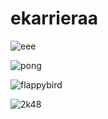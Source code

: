 # ekarrieraa

![eee](https://github.com/genttmaloku/ekarrieraa/assets/121188583/ffebef35-f9a6-4e46-8252-fdce97e8f770)

![pong](https://github.com/genttmaloku/ekarrieraa/assets/121188583/c1d4bec5-aa12-44d8-b69b-4f2c91a2db2c)


![flappybird](https://github.com/genttmaloku/ekarrieraa/assets/121188583/d53c6b84-8aad-496f-a831-0fdabb18ab62)

![2k48](https://github.com/genttmaloku/ekarrieraa/assets/121188583/7974a149-ca85-40b1-9b1b-06e9453cf40c)
